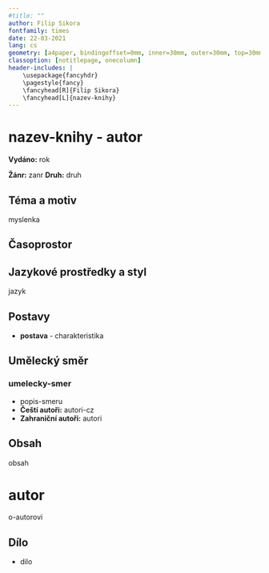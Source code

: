 ```yaml
---
#title: ""
author: Filip Sikora
fontfamily: times
date: 22-03-2021
lang: cs
geometry: [a4paper, bindingoffset=0mm, inner=30mm, outer=30mm, top=30mm, bottom=30mm]
classoption: [notitlepage, onecolumn]
header-includes: |
	\usepackage{fancyhdr}
	\pagestyle{fancy}
	\fancyhead[R]{Filip Sikora}
	\fancyhead[L]{nazev-knihy}
---
```


# nazev-knihy - autor

**Vydáno:** rok

**Žánr:** zanr **Druh:** druh

## Téma a motiv

myslenka

## Časoprostor

## Jazykové prostředky a styl

jazyk

## Postavy

- **postava** - charakteristika

## Umělecký směr

### umelecky-smer

- popis-smeru
- **Čeští autoři:** autori-cz
- **Zahraniční autoři:** autori

## Obsah

obsah

# autor

o-autorovi

## Dílo

- dilo
